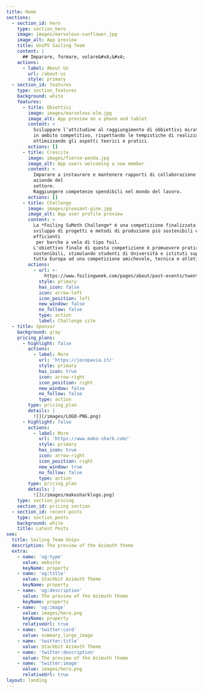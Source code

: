 ```yaml
---
title: Home
sections:
  - section_id: hero
    type: section_hero
    image: images/marvelous-sunflower.jpg
    image_alt: App preview
    title: UniPV Sailing Team
    content: |
      ## Imparare, formare, volare&#xA;&#xA;
    actions:
      - label: About Us
        url: /about-us
        style: primary
  - section_id: features
    type: section_features
    background: white
    features:
      - title: Obiettivi
        image: images/marvelous-elm.jpg
        image_alt: App preview on a phone and tablet
        content: >
          Sviluppare l’attitudine al raggiungimento di obbiettivi mirati, anche
          in ambito competitivo, rispettando le tempistiche di realizzazione e
          ottimizzando gli aspetti teorici e pratici.
        actions: []
      - title: Crescita
        image: images/fierce-panda.jpg
        image_alt: App users welcoming a new member
        content: >
          Imparare a instaurare e mantenere rapporti di collaborazione con le
          aziende del
          settore.                                                                                                       
          Raggiungere competenze spendibili nel mondo del lavoro.
        actions: []
      - title: Challenge
        image: images/pleasant-pine.jpg
        image_alt: App user profile preview
        content: >
          La *Foiling SuMoth Challenge* è una competizione finalizzata allo
          sviluppo di progetti e metodi di produzione più sostenibili ed
          efficienti
           per barche a vela di tipo foil.
          L'obiettivo finale di questa competizione è promuovere pratiche
          sostenibili, stimolando studenti di Università e istituti superiori di
          tutta Europa ad una competizione amichevole, tecnica e atletica.
        actions:
          - url: >-
              https://www.foilingweek.com/pages/about/past-events/twenty19/fwdsgcomp/sumoth/
            style: primary
            has_icon: false
            icon: arrow-left
            icon_position: left
            new_window: false
            no_follow: false
            type: action
            label: Challenge site
  - title: Sponsor
    background: gray
    pricing_plans:
      - highlight: false
        actions:
          - label: More
            url: 'https://jecopavia.it/'
            style: primary
            has_icon: true
            icon: arrow-right
            icon_position: right
            new_window: false
            no_follow: false
            type: action
        type: pricing_plan
        details: |
          ![](/images/LOGO-PNG.png)
      - highlight: false
        actions:
          - label: More
            url: 'https://www.mako-shark.com/'
            style: primary
            has_icon: true
            icon: arrow-right
            icon_position: right
            new_window: true
            no_follow: false
            type: action
        type: pricing_plan
        details: |
          ![](/images/makosharklogo.png)
    type: section_pricing
    section_id: pricing section
  - section_id: recent-posts
    type: section_posts
    background: white
    title: Latest Posts
seo:
  title: Sailing Team Unipv
  description: The preview of the Azimuth theme
  extra:
    - name: 'og:type'
      value: website
      keyName: property
    - name: 'og:title'
      value: Stackbit Azimuth Theme
      keyName: property
    - name: 'og:description'
      value: The preview of the Azimuth theme
      keyName: property
    - name: 'og:image'
      value: images/hero.png
      keyName: property
      relativeUrl: true
    - name: 'twitter:card'
      value: summary_large_image
    - name: 'twitter:title'
      value: Stackbit Azimuth Theme
    - name: 'twitter:description'
      value: The preview of the Azimuth theme
    - name: 'twitter:image'
      value: images/hero.png
      relativeUrl: true
layout: landing
---
```

